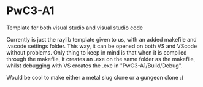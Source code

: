 # PwC3-A1
Template for both visual studio and visual studio code

Currently is just the raylib template given to us, with an added makefile and .vscode settings folder.
This way, it can be opened on both VS and VScode without problems.
Only thing to keep in mind is that when it is compiled through the makefile, it creates an .exe on the same folder as the makefile, whilst debugging with VS creates the .exe in "PwC3-A1/Build/Debug".

Would be cool to make either a metal slug clone or a gungeon clone :)
